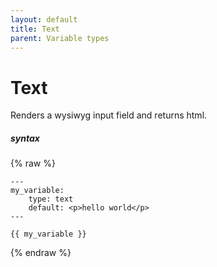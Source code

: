 ```yaml
---
layout: default
title: Text
parent: Variable types
---
```


# Text

Renders a wysiwyg input field and returns html.

##### syntax
{% raw %}
```
---
my_variable:
    type: text
    default: <p>hello world</p>
---

{{ my_variable }}
```
{% endraw %}